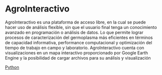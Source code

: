 # AgroInteractivo

AgroInteractivo es una plataforma de acceso libre, en la cual se puede hacer uso de análisis
flexible, sin que el usuario final tenga un conocimiento avanzado en programación o análisis
de datos. Lo que permite lograr procesos de caracterización del germoplasma más eficientes 
en términos de capacidad informativa, performance computacional y optimización del tiempo 
de trabajo en campo y laboratorio.
AgroInteractivo cuenta con visualizaciones en un mapa interactivo proporcionado por Google 
Earth Engine y la posibilidad de cargar archivos para su análisis y visualización
 
[Python](https://img.shields.io/badge/Python-3776AB?style=for-the-badge&logo=python&logoColor=white)
